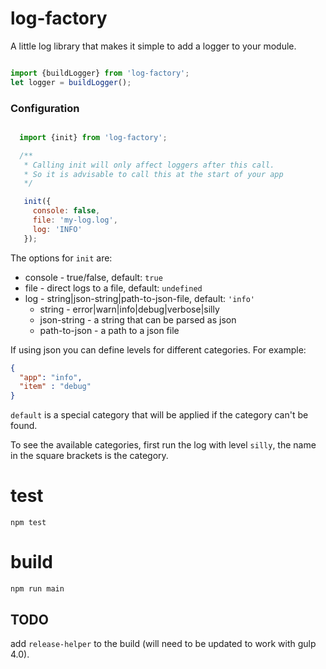 # log-factory

A little log library that makes it simple to add a logger to your module.

```javascript

import {buildLogger} from 'log-factory';
let logger = buildLogger();

```

### Configuration

```javascript 

  import {init} from 'log-factory';

  /**
   * Calling init will only affect loggers after this call.
   * So it is advisable to call this at the start of your app 
   */

   init({
     console: false,
     file: 'my-log.log',
     log: 'INFO'
   });
```

The options for `init` are: 

* console - true/false, default: `true`
* file - direct logs to a file, default: `undefined`
* log - string|json-string|path-to-json-file, default: `'info'`
  * string - error|warn|info|debug|verbose|silly
  * json-string - a string that can be parsed as json 
  * path-to-json - a path to a json file 

If using json you can define levels for different categories. For example: 

```json 
{
  "app": "info",
  "item" : "debug"
}
```

`default` is a special category that will be applied if the category can't be found. 

To see the available categories, first run the log with level `silly`, the name in the square brackets is the category.

# test

`npm test`

# build 

`npm run main`


## TODO

add `release-helper` to the build (will need to be updated to work with gulp 4.0).